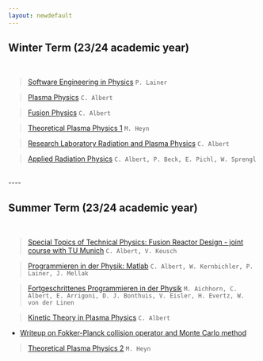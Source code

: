 ```yaml
---
layout: newdefault
---
```


## Winter Term (23/24 academic year)  
<br>

> [Software Engineering in Physics](https://online.tugraz.at/tug_online/ee/ui/ca2/app/desktop/#/slc.tm.cp/student/courses/410565) `P. Lainer`

> [Plasma Physics](https://online.tugraz.at/tug_online/ee/ui/ca2/app/desktop/#/slc.tm.cp/student/courses/404671) `C. Albert`

> [Fusion Physics](https://online.tugraz.at/tug_online/ee/ui/ca2/app/desktop/#/slc.tm.cp/student/courses/407698) `C. Albert`

> [Theoretical Plasma Physics 1](https://online.tugraz.at/tug_online/wbLv.wbShowLVDetail?pStpSpNr=336409) `M. Heyn`	

> [Research Laboratory Radiation and Plasma Physics](https://online.tugraz.at/tug_online/ee/ui/ca2/app/desktop/#/slc.tm.cp/student/courses/405810) `C. Albert`

> [Applied Radiation Physics](https://online.tugraz.at/tug_online/ee/ui/ca2/app/desktop/#/slc.tm.cp/student/courses/405038) `C. Albert, P. Beck, E. Pichl, W. Sprengl`

<br>
----
<br>

## Summer Term (23/24 academic year)  
<br>

> [Special Topics of Technical Physics: Fusion Reactor Design - joint course with TU Munich](https://online.tugraz.at/tug_online/ee/ui/ca2/app/desktop/#/slc.tm.cp/student/courses/423064?$scrollTo=toc_overview) `C. Albert, V. Keusch`

> [Programmieren in der Physik: Matlab](https://online.tugraz.at/tug_online/ee/ui/ca2/app/desktop/#/slc.tm.cp/student/courses/403515?$scrollTo=toc_overview) `C. Albert, W. Kernbichler, P. Lainer, J. Mellak`

> [Fortgeschrittenes Programmieren in der Physik](https://online.tugraz.at/tug_online/wbLv.wbShowLVDetail?pStpSpNr=335823) `M. Aichhorn, C. Albert, E. Arrigoni, D. J. Bonthuis, V. Eisler, H. Evertz, W. von der Linen`

> [Kinetic Theory in Plasma Physics](https://online.tugraz.at/tug_online/ee/ui/ca2/app/desktop/#/slc.tm.cp/student/courses/401146?$ctx=lang=de&$scrollTo=toc_overview) `C. Albert`
- [Writeup on Fokker-Planck collision operator and Monte Carlo method](/assets/teaching/fokker_planck.pdf)

> [Theoretical Plasma Physics 2](https://online.tugraz.at/tug_online/wbLv.wbShowLVDetail?pStpSpNr=333021&pSpracheNr=) `M. Heyn`
